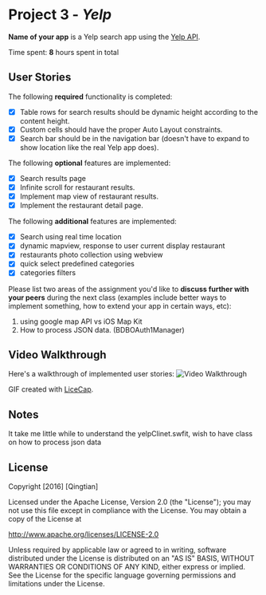# Project 3 - *Yelp*

**Name of your app** is a Yelp search app using the [Yelp API](http://www.yelp.com/developers/documentation/v2/search_api).

Time spent: **8** hours spent in total

## User Stories

The following **required** functionality is completed:

- [x] Table rows for search results should be dynamic height according to the content height.
- [x] Custom cells should have the proper Auto Layout constraints.
- [x] Search bar should be in the navigation bar (doesn't have to expand to show location like the real Yelp app does).

The following **optional** features are implemented:

- [x] Search results page
- [x] Infinite scroll for restaurant results.
- [x] Implement map view of restaurant results.
- [x] Implement the restaurant detail page.

The following **additional** features are implemented:
- [x] Search using real time location
- [x] dynamic mapview, response to user current display restaurant
- [x] restaurants photo collection using webview
- [x] quick select predefined categories
- [x] categories filters

Please list two areas of the assignment you'd like to **discuss further with your peers** during the next class (examples include better ways to implement something, how to extend your app in certain ways, etc):

1. using google map API vs iOS Map Kit
2. How to process JSON data. (BDBOAuth1Manager)

## Video Walkthrough 

Here's a walkthrough of implemented user stories:
<img src='https://github.com/sunnydayw/yelp-codepath/blob/master/Yelp-Demo.gif' title='Video Walkthrough' width='' alt='Video Walkthrough' />

GIF created with [LiceCap](http://www.cockos.com/licecap/).

## Notes

It take me little while to understand the yelpClinet.swfit, wish to have class on how to process json data

## License

Copyright [2016] [Qingtian]

Licensed under the Apache License, Version 2.0 (the "License");
you may not use this file except in compliance with the License.
You may obtain a copy of the License at

http://www.apache.org/licenses/LICENSE-2.0

Unless required by applicable law or agreed to in writing, software
distributed under the License is distributed on an "AS IS" BASIS,
WITHOUT WARRANTIES OR CONDITIONS OF ANY KIND, either express or implied.
See the License for the specific language governing permissions and
limitations under the License.
